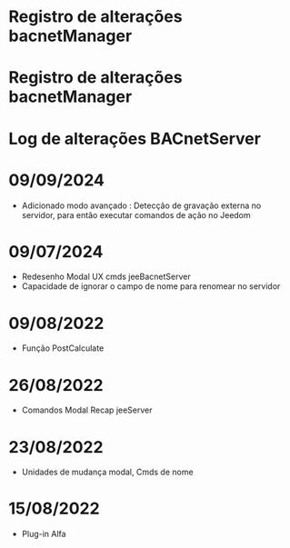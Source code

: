 # Registro de alterações bacnetManager

# Registro de alterações bacnetManager

# Log de alterações BACnetServer


# 09/09/2024
- Adicionado modo avançado : Detecção de gravação externa no servidor, para então executar comandos de ação no Jeedom

# 09/07/2024
- Redesenho Modal UX cmds jeeBacnetServer
- Capacidade de ignorar o campo de nome para renomear no servidor

# 09/08/2022
- Função PostCalculate

# 26/08/2022
- Comandos Modal Recap jeeServer

# 23/08/2022
- Unidades de mudança modal, Cmds de nome

# 15/08/2022
- Plug-in Alfa






